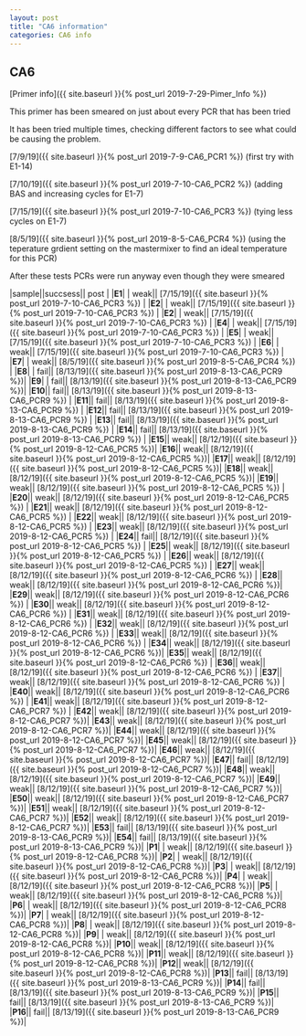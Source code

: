 ```yaml
---
layout: post
title: "CA6 information"
categories: CA6 info
---
```


## CA6

[Primer info]({{ site.baseurl }}{% post_url 2019-7-29-Pimer_Info %})


This primer has been smeared on just about every PCR that has been tried

It has been tried multiple times, checking different factors to see what could be causing the problem.

[7/9/19]({{ site.baseurl }}{% post_url 2019-7-9-CA6_PCR1 %}) (first try with E1-14)

[7/10/19]({{ site.baseurl }}{% post_url 2019-7-10-CA6_PCR2 %}) (adding BAS and increasing cycles for E1-7)

[7/15/19]({{ site.baseurl }}{% post_url 2019-7-10-CA6_PCR3 %}) (tying less cycles on E1-7)

[8/5/19]({{ site.baseurl }}{% post_url 2019-8-5-CA6_PCR4 %}) (using the teperature grdient setting on the mastermixer to find an ideal temperature for this PCR)


After these tests PCRs were run anyway even though they were smeared


|sample||succsess|| post |
|**E1**| | weak|| [7/15/19]({{ site.baseurl }}{% post_url 2019-7-10-CA6_PCR3 %}) |
|**E2**| | weak|| [7/15/19]({{ site.baseurl }}{% post_url 2019-7-10-CA6_PCR3 %}) |
|**E2**| | weak|| [7/15/19]({{ site.baseurl }}{% post_url 2019-7-10-CA6_PCR3 %}) |
|**E4**| | weak|| [7/15/19]({{ site.baseurl }}{% post_url 2019-7-10-CA6_PCR3 %}) |
|**E5**| | weak|| [7/15/19]({{ site.baseurl }}{% post_url 2019-7-10-CA6_PCR3 %}) |
|**E6**| | weak|| [7/15/19]({{ site.baseurl }}{% post_url 2019-7-10-CA6_PCR3 %}) |
|**E7**| | weak|| [8/5/19]({{ site.baseurl }}{% post_url 2019-8-5-CA6_PCR4 %}) |
|**E8**| | fail|| [8/13/19]({{ site.baseurl }}{% post_url 2019-8-13-CA6_PCR9 %})|
|**E9**| | fail|| [8/13/19]({{ site.baseurl }}{% post_url 2019-8-13-CA6_PCR9 %})|
|**E10**|| fail|| [8/13/19]({{ site.baseurl }}{% post_url 2019-8-13-CA6_PCR9 %}) |
|**E11**|| fail|| [8/13/19]({{ site.baseurl }}{% post_url 2019-8-13-CA6_PCR9 %}) |
|**E12**|| fail|| [8/13/19]({{ site.baseurl }}{% post_url 2019-8-13-CA6_PCR9 %}) |
|**E13**|| fail|| [8/13/19]({{ site.baseurl }}{% post_url 2019-8-13-CA6_PCR9 %}) |
|**E14**|| fail|| [8/13/19]({{ site.baseurl }}{% post_url 2019-8-13-CA6_PCR9 %}) |
|**E15**|| weak|| [8/12/19]({{ site.baseurl }}{% post_url 2019-8-12-CA6_PCR5 %})|
|**E16**|| weak|| [8/12/19]({{ site.baseurl }}{% post_url 2019-8-12-CA6_PCR5 %})|
|**E17**|| weak|| [8/12/19]({{ site.baseurl }}{% post_url 2019-8-12-CA6_PCR5 %})|
|**E18**|| weak|| [8/12/19]({{ site.baseurl }}{% post_url 2019-8-12-CA6_PCR5 %})|
|**E19**|| weak|| [8/12/19]({{ site.baseurl }}{% post_url 2019-8-12-CA6_PCR5 %}) |
|**E20**|| weak|| [8/12/19]({{ site.baseurl }}{% post_url 2019-8-12-CA6_PCR5 %}) |
|**E21**|| weak|| [8/12/19]({{ site.baseurl }}{% post_url 2019-8-12-CA6_PCR5 %}) |
|**E22**|| weak|| [8/12/19]({{ site.baseurl }}{% post_url 2019-8-12-CA6_PCR5 %}) |
|**E23**|| weak|| [8/12/19]({{ site.baseurl }}{% post_url 2019-8-12-CA6_PCR5 %}) |
|**E24**|| fail|| [8/12/19]({{ site.baseurl }}{% post_url 2019-8-12-CA6_PCR5 %}) |
|**E25**|| weak|| [8/12/19]({{ site.baseurl }}{% post_url 2019-8-12-CA6_PCR5 %}) |
|**E26**|| weak|| [8/12/19]({{ site.baseurl }}{% post_url 2019-8-12-CA6_PCR5 %}) |
|**E27**|| weak|| [8/12/19]({{ site.baseurl }}{% post_url 2019-8-12-CA6_PCR6 %}) |
|**E28**|| weak|| [8/12/19]({{ site.baseurl }}{% post_url 2019-8-12-CA6_PCR6 %})|
|**E29**|| weak|| [8/12/19]({{ site.baseurl }}{% post_url 2019-8-12-CA6_PCR6 %}) |
|**E30**|| weak|| [8/12/19]({{ site.baseurl }}{% post_url 2019-8-12-CA6_PCR6 %}) |
|**E31**|| weak|| [8/12/19]({{ site.baseurl }}{% post_url 2019-8-12-CA6_PCR6 %}) |
|**E32**|| weak|| [8/12/19]({{ site.baseurl }}{% post_url 2019-8-12-CA6_PCR6 %}) |
|**E33**|| weak|| [8/12/19]({{ site.baseurl }}{% post_url 2019-8-12-CA6_PCR6 %}) |
|**E34**|| weak|| [8/12/19]({{ site.baseurl }}{% post_url 2019-8-12-CA6_PCR6 %})|
|**E35**|| weak|| [8/12/19]({{ site.baseurl }}{% post_url 2019-8-12-CA6_PCR6 %}) |
|**E36**|| weak|| [8/12/19]({{ site.baseurl }}{% post_url 2019-8-12-CA6_PCR6 %}) |
|**E37**|| weak|| [8/12/19]({{ site.baseurl }}{% post_url 2019-8-12-CA6_PCR6 %}) |
|**E40**|| weak|| [8/12/19]({{ site.baseurl }}{% post_url 2019-8-12-CA6_PCR6 %}) |
|**E41**|| weak|| [8/12/19]({{ site.baseurl }}{% post_url 2019-8-12-CA6_PCR7 %}) |
|**E42**|| weak|| [8/12/19]({{ site.baseurl }}{% post_url 2019-8-12-CA6_PCR7 %})|
|**E43**|| weak|| [8/12/19]({{ site.baseurl }}{% post_url 2019-8-12-CA6_PCR7 %})|
|**E44**|| weak|| [8/12/19]({{ site.baseurl }}{% post_url 2019-8-12-CA6_PCR7 %})|
|**E45**|| weak|| [8/12/19]({{ site.baseurl }}{% post_url 2019-8-12-CA6_PCR7 %})|
|**E46**|| weak|| [8/12/19]({{ site.baseurl }}{% post_url 2019-8-12-CA6_PCR7 %})|
|**E47**|| fail|| [8/12/19]({{ site.baseurl }}{% post_url 2019-8-12-CA6_PCR7 %})|
|**E48**|| weak|| [8/12/19]({{ site.baseurl }}{% post_url 2019-8-12-CA6_PCR7 %})|
|**E49**|| weak|| [8/12/19]({{ site.baseurl }}{% post_url 2019-8-12-CA6_PCR7 %})|
|**E50**|| weak|| [8/12/19]({{ site.baseurl }}{% post_url 2019-8-12-CA6_PCR7 %})|
|**E51**|| weak|| [8/12/19]({{ site.baseurl }}{% post_url 2019-8-12-CA6_PCR7 %})|
|**E52**|| weak|| [8/12/19]({{ site.baseurl }}{% post_url 2019-8-12-CA6_PCR7 %})|
|**E53**|| fail|| [8/13/19]({{ site.baseurl }}{% post_url 2019-8-13-CA6_PCR9 %})|
|**E54**|| fail|| [8/13/19]({{ site.baseurl }}{% post_url 2019-8-13-CA6_PCR9 %})|
|**P1**| | weak|| [8/12/19]({{ site.baseurl }}{% post_url 2019-8-12-CA6_PCR8 %})|
|**P2**| | weak|| [8/12/19]({{ site.baseurl }}{% post_url 2019-8-12-CA6_PCR8 %})|
|**P3**| | weak|| [8/12/19]({{ site.baseurl }}{% post_url 2019-8-12-CA6_PCR8 %})|
|**P4**| | weak|| [8/12/19]({{ site.baseurl }}{% post_url 2019-8-12-CA6_PCR8 %})|
|**P5**| | weak|| [8/12/19]({{ site.baseurl }}{% post_url 2019-8-12-CA6_PCR8 %})|
|**P6**| | weak|| [8/12/19]({{ site.baseurl }}{% post_url 2019-8-12-CA6_PCR8 %})|
|**P7**| | weak|| [8/12/19]({{ site.baseurl }}{% post_url 2019-8-12-CA6_PCR8 %})|
|**P8**| | weak|| [8/12/19]({{ site.baseurl }}{% post_url 2019-8-12-CA6_PCR8 %})|
|**P9**| | weak|| [8/12/19]({{ site.baseurl }}{% post_url 2019-8-12-CA6_PCR8 %})|
|**P10**|| weak|| [8/12/19]({{ site.baseurl }}{% post_url 2019-8-12-CA6_PCR8 %})|
|**P11**|| weak|| [8/12/19]({{ site.baseurl }}{% post_url 2019-8-12-CA6_PCR8 %})|
|**P12**|| weak|| [8/12/19]({{ site.baseurl }}{% post_url 2019-8-12-CA6_PCR8 %})|
|**P13**|| fail|| [8/13/19]({{ site.baseurl }}{% post_url 2019-8-13-CA6_PCR9 %})|
|**P14**|| fail|| [8/13/19]({{ site.baseurl }}{% post_url 2019-8-13-CA6_PCR9 %})|
|**P15**|| fail|| [8/13/19]({{ site.baseurl }}{% post_url 2019-8-13-CA6_PCR9 %})|
|**P16**|| fail|| [8/13/19]({{ site.baseurl }}{% post_url 2019-8-13-CA6_PCR9 %})|
